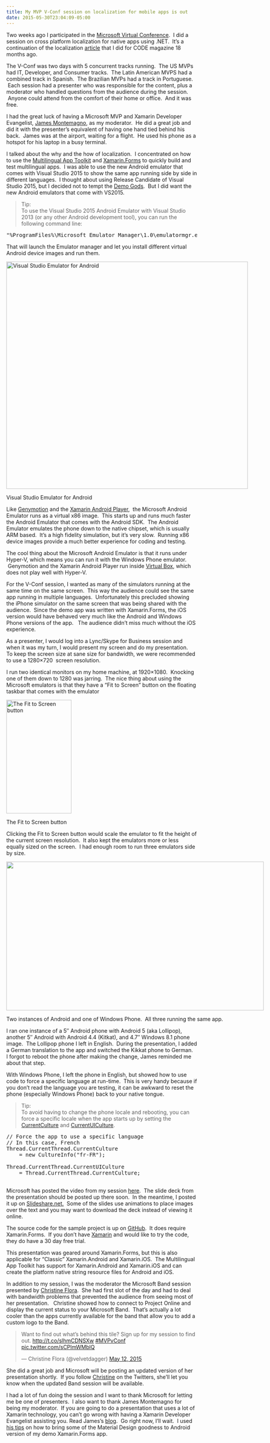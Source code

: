 ```yaml
---
title: My MVP V-Conf session on localization for mobile apps is out
date: 2015-05-30T23:04:09-05:00
---
```

Two weeks ago I participated in the [Microsoft Virtual Conference](http://mvp.microsoft.com/en-us/virtualconference.aspx).  I did a session on cross platform localization for native apps using .NET.  It&#8217;s a continuation of the localization [article](http://www.rajapet.com/2013/12/cross-platform-localization-for-mobile-apps-in-code-magazine.html) that I did for CODE magazine 18 months ago.

The V-Conf was two days with 5 concurrent tracks running.  The US MVPs had IT, Developer, and Consumer tracks.  The Latin American MVPS had a combined track in Spanish.  The Brazilian MVPs had a track in Portuguese.  Each session had a presenter who was responsible for the content, plus a moderator who handled questions from the audience during the session.  Anyone could attend from the comfort of their home or office.  And it was free.

I had the great luck of having a Microsoft MVP and Xamarin Developer Evangelist, [James Montemagno](http://mvp.microsoft.com/en-us/mvp/James%20Montemagno-5001149), as my moderator.  He did a great job and did it with the presenter&#8217;s equivalent of having one hand tied behind his back.  James was at the airport, waiting for a flight.  He used his phone as a hotspot for his laptop in a busy terminal.

I talked about the why and the how of localization.  I concentrated on how to use the [Multilingual App Toolkit](https://dev.windows.com/en-us/develop/multilingual-app-toolkit) and [Xamarin.Forms](http://xamarin.com/forms) to quickly build and test multilingual apps.  I was able to use the new Android emulator that comes with Visual Studio 2015 to show the same app running side by side in different languages.  I thought about using Release Candidate of Visual Studio 2015, but I decided not to tempt the [Demo Gods](http://www2.rdrop.com/~paulmck/DemoGods/).  But I did want the new Android emulators that come with VS2015.

> Tip:  
> To use the Visual Studio 2015 Android Emulator with Visual Studio 2013 (or any other Android development tool), you can run the following command line:

<pre class="brush:ps; gutter:false;">"%ProgramFiles%\Microsoft Emulator Manager\1.0\emulatormgr.exe" /sku Android</pre>

That will launch the Emulator manager and let you install different virtual Android device images and run them.

<div style="width: 648px" class="wp-caption alignnone">
  <img loading="lazy" class="" src="https://i2.wp.com/www.rajapet.net/Other/2015-Blog/i-kWXgN4p/0/L/Visual%20Studio%20Emulator%20Manager-L.png?resize=638%2C600" alt="Visual Studio Emulator for Android" width="638" height="600"  />
  
  <p class="wp-caption-text">
    Visual Studio Emulator for Android
  </p>
</div>

Like [Genymotion](https://www.genymotion.com/#!/) and the [Xamarin Android Player](https://xamarin.com/android-player),  the Microsoft Android Emulator runs as a virtual x86 image.  This starts up and runs much faster the Android Emulator that comes with the Android SDK.  The Android Emulator emulates the phone down to the native chipset, which is usually ARM based.  It&#8217;s a high fidelity simulation, but it&#8217;s very slow.  Running x86 device images provide a much better experience for coding and testing.

The cool thing about the Microsoft Android Emulator is that it runs under Hyper-V, which means you can run it with the Windows Phone emulator.  Genymotion and the Xamarin Android Player run inside [Virtual Box](http://www.oracle.com/technetwork/server-storage/virtualbox/overview/index.html), which does not play well with Hyper-V.

For the V-Conf session, I wanted as many of the simulators running at the same time on the same screen.  This way the audience could see the same app running in multiple languages.  Unfortunately this precluded showing the iPhone simulator on the same screen that was being shared with the audience.  Since the demo app was written with Xamarin.Forms, the iOS version would have behaved very much like the Android and Windows Phone versions of the app.   The audience didn&#8217;t miss much without the iOS experience.

As a presenter, I would log into a Lync/Skype for Business session and when it was my turn, I would present my screen and do my presentation.   To keep the screen size at sane size for bandwidth, we were recommended to use a 1280&#215;720  screen resolution.

I run two identical monitors on my home machine, at 1920&#215;1080.  Knocking one of them down to 1280 was jarring.  The nice thing about using the Microsoft emulators is that they have a &#8220;Fit to Screen&#8221; button on the floating taskbar that comes with the emulator

<div style="width: 182px" class="wp-caption alignnone">
  <img loading="lazy" class="" src="https://i0.wp.com/www.rajapet.net/Other/2015-Blog/i-nmnKXvh/0/L/size%20to%20screen-L.png?resize=172%2C300" alt="The Fit to Screen button" width="172" height="300"  />
  
  <p class="wp-caption-text">
    The Fit to Screen button
  </p>
</div>

Clicking the Fit to Screen button would scale the emulator to fit the height of the current screen resolution.  It also kept the emulators more or less equally sized on the screen.  I had enough room to run three emulators side by size.

<div style="width: 1610px" class="wp-caption alignnone">
  <img loading="lazy" class="" src="https://i1.wp.com/www.rajapet.net/Other/2015-Blog/i-dqVb9Fh/0/X3/side%20by%20side-X3.png?resize=680%2C393" alt="" width="680" height="393"  />
  
  <p class="wp-caption-text">
    Two instances of Android and one of Windows Phone.  All three running the same app.
  </p>
</div>

I ran one instance of a 5&#8243; Android phone with Android 5 (aka Lollipop), another 5&#8243; Android with Android 4.4 (Kitkat), and 4.7&#8243; Windows 8.1 phone image.  The Lollipop phone I left in English.  During the presentation, I added a German translation to the app and switched the Kikkat phone to German.   I forgot to reboot the phone after making the change, James reminded me about that step.

With Windows Phone, I left the phone in English, but showed how to use code to force a specific language at run-time.  This is very handy because if you don&#8217;t read the language you are testing, it can be awkward to reset the phone (especially Windows Phone) back to your native tongue.

> Tip:  
> To avoid having to change the phone locale and rebooting, you can force a specific locale when the app starts up by setting the [CurrentCulture](https://msdn.microsoft.com/en-us/library/system.threading.thread.currentculture(v=vs.110).aspx) and [CurrentUICulture](https://msdn.microsoft.com/en-us/library/system.threading.thread.currentuiculture(v=vs.110).aspx).

<pre class="brush:csharp">// Force the app to use a specific language
// In this case, French
Thread.CurrentThread.CurrentCulture 
    = new CultureInfo("fr-FR");

Thread.CurrentThread.CurrentUICulture 
    = Thread.CurrentThread.CurrentCulture;

</pre>

Microsoft has posted the video from my session [here](http://channel9.msdn.com/Events/MVP-Virtual-Conference/MVP-Virtual-Conference-Americas-2015/Dev2-Cross-Platform-Localization-for-Mobile-Apps-Using-NET).  The slide deck from the presentation should be posted up there soon.  In the meantime, I posted it up on [Slideshare.net.](http://www.slideshare.net/anotherlab/mvp-virtual-conference-americas-2015-cross-platform-localization-for-mobile-apps)  Some of the slides use animations to place images over the text and you may want to download the deck instead of viewing it online.

The source code for the sample project is up on [GitHub](https://github.com/anotherlab/TheDoctors).  It does require Xamarin.Forms.  If you don&#8217;t have [Xamarin](http://xamarin.com/platform) and would like to try the code, they do have a 30 day free trial.

This presentation was geared around Xamarin.Forms, but this is also applicable for &#8220;Classic&#8221; Xamarin.Android and Xamarin.iOS.  The Multilingual App Toolkit has support for Xamarin.Android and Xamarin.iOS and can create the platform native string resource files for Android and iOS.

In addition to my session, I was the moderator the Microsoft Band session presented by [Christine Flora](https://mvp.microsoft.com/en-us/mvp/Christine%20Flora-5000933).  She had first slot of the day and had to deal with bandwidth problems that prevented the audience from seeing most of her presentation.   Christine showed how to connect to Project Online and display the current status to your Microsoft Band.  That&#8217;s actually a lot cooler than the apps currently available for the band that allow you to add a custom logo to the Band.

<blockquote class="twitter-tweet" lang="en" data-conversation="none">
  <p dir="ltr" lang="en">
    Want to find out what&#8217;s behind this tile? Sign up for my session to find out. <a href="http://t.co/slhmCDNSXw">http://t.co/slhmCDNSXw</a> <a href="https://twitter.com/hashtag/MVPvConf?src=hash">#MVPvConf</a> <a href="http://t.co/sCPlmWMblQ">pic.twitter.com/sCPlmWMblQ</a>
  </p>
  
  <p>
    — Christine Flora (@velvetdagger) <a href="https://twitter.com/velvetdagger/status/597928323696623616">May 12, 2015</a>
  </p>
</blockquote>

  
She did a great job and Microsoft will be posting an updated version of her presentation shortly.  If you follow [Christine](https://twitter.com/velvetdagger) on the Twitters, she&#8217;ll let you know when the updated Band session will be available.

I had a lot of fun doing the session and I want to thank Microsoft for letting me be one of presenters.  I also want to thank James Montemagno for being my moderator.  If you are going to do a presentation that uses a lot of Xamarin technology, you can&#8217;t go wrong with having a Xamarin Developer Evangelist assisting you. Read James&#8217;s [blog](http://motzcod.es/).  Go right now, I&#8217;ll wait.  I used [his tips](http://motzcod.es/post/115523285992/material-design-theming-for-xamarin-forms-android) on how to bring some of the Material Design goodness to Android version of my demo Xamarin.Forms app.
